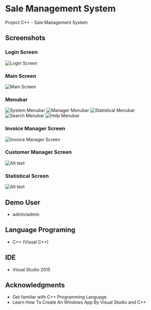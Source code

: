 
# Sale Management System
Project C++ - Sale Management System

## Screenshots
### Login Screen
![Login Screen](/../screenshots/screenshots/SC_SMS_%201.png?raw=true "Login Screen")
### Main Screen
![Main Screen](/../screenshots/screenshots/SC_SMS_%202.png?raw=true "Main Screen")
### Menubar
![System Menubar](/../screenshots/screenshots/SC_SMS_3.png?raw=true "System Menubar")
![Manager Menubar](/../screenshots/screenshots/SC_SMS_4.png?raw=true "Manager Menubar")
![Statistical Menubar](/../screenshots/screenshots/SC_SMS_5.png?raw=true "Statistical Menubar")
![Search Menubar](/../screenshots/screenshots/SC_SMS_6.png?raw=true "Search Menubar")
![Help Menubar](/../screenshots/screenshots/SC_SMS_7.png?raw=true "Help Menubar")
### Invoice Manager Screen
![Invoice Manager Screen](/../screenshots/screenshots/SC_SMS_8.png?raw=true "Invoice Manager Screen")
### Customer Manager Screen
![Alt text](/../screenshots/screenshots/SC_SMS_9.png?raw=true "")
### Statistical Screen
![Alt text](/../screenshots/screenshots/SC_SMS_11.png?raw=true "")

## Demo User
* admin/admin

## Language Programing
* C++ (Visual C++)

## IDE
* Visual Studio 2015

## Acknowledgments
* Get familiar with C++ Programming Language.
* Learn How To Create An Windows App By Visual Studio and C++
